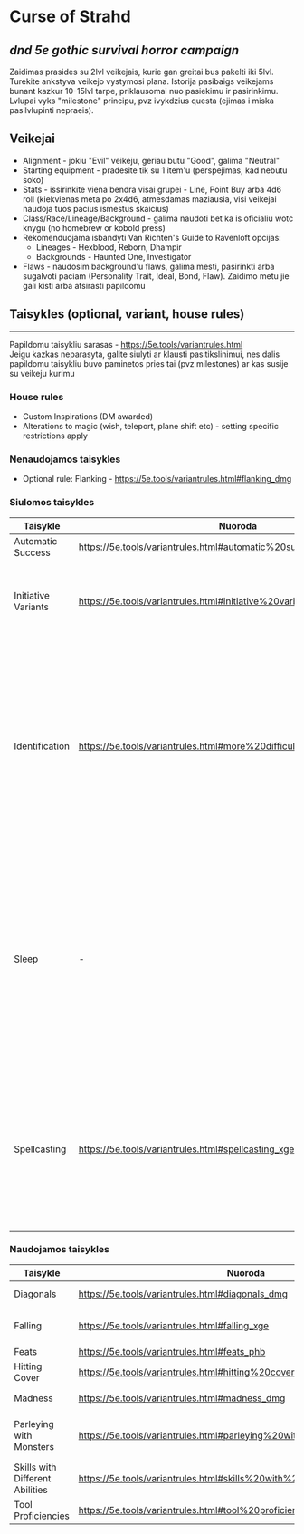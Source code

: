 # Curse of Strahd
## _dnd 5e gothic survival horror campaign_

Zaidimas prasides su 2lvl veikejais, kurie gan greitai bus pakelti iki 5lvl. Turekite ankstyva veikejo vystymosi plana. Istorija pasibaigs veikejams bunant kazkur 10-15lvl tarpe, priklausomai nuo pasiekimu ir pasirinkimu. Lvlupai vyks "milestone" principu, pvz ivykdzius questa (ejimas i miska pasilvlupinti nepraeis).

## Veikejai

- Alignment - jokiu "Evil" veikeju, geriau butu "Good", galima "Neutral" 
- Starting equipment - pradesite tik su 1 item'u (perspejimas, kad nebutu soko)
- Stats - issirinkite viena bendra visai grupei - Line, Point Buy arba 4d6 roll (kiekvienas meta po 2x4d6, atmesdamas maziausia, visi veikejai naudoja tuos pacius ismestus skaicius)
- Class/Race/Lineage/Background - galima naudoti bet ka is oficialiu wotc knygu (no homebrew or kobold press)
- Rekomenduojama isbandyti Van Richten's Guide to Ravenloft opcijas:
    - Lineages - Hexblood, Reborn, Dhampir
    - Backgrounds - Haunted One, Investigator
- Flaws - naudosim background'u flaws, galima mesti, pasirinkti arba sugalvoti paciam (Personality Trait, Ideal, Bond, Flaw). Zaidimo metu jie gali kisti arba atsirasti papildomu

## Taisykles (optional, variant, house rules)
---------------------------------------------
Papildomu taisykliu sarasas - https://5e.tools/variantrules.html  
Jeigu kazkas neparasyta, galite siulyti ar klausti pasitikslinimui, nes dalis papildomu taisykliu buvo paminetos pries tai (pvz milestones) ar kas susije su veikeju kurimu
### House rules
* Custom Inspirations (DM awarded)
* Alterations to magic (wish, teleport, plane shift etc) - setting specific restrictions apply

### Nenaudojamos taisykles
- Optional rule: Flanking - https://5e.tools/variantrules.html#flanking_dmg

### Siulomos taisykles
| Taisykle | Nuoroda | Kas/Kodel |
| -------- | ------- | ------- |
|Automatic Success|https://5e.tools/variantrules.html#automatic%20success_dmg|Maziau rollu|
|Initiative Variants|https://5e.tools/variantrules.html#initiative%20variants_dmg|Gal noretum naudoti initiative score (10+dex static), maziau rollu|
|Identification|https://5e.tools/variantrules.html#more%20difficult%20identification_dmg|Pasiulymas - Magic item'us galima atskirti ir be Detect Magic, bet kad suprasti jo savybes: Identify spell'as is karto viska pasako, per short rest'a 1pc 1itema issiaiskina, long rest - ??|
|Sleep|-|Labiau priminimas - pagal taisykles reikia 6val miego + 2val skirtos pasiruosti spellams ir tt, nors subalansuota 4pc, bet jus 3pc galesite per ta pati laika ir issimiegoti ir pabudeti ir pasiruosti spellus|
|Spellcasting|https://5e.tools/variantrules.html#spellcasting_xge|Ar norite zinoti is karto ka buria, ar darom su metimais, kad suprasti ar jeigu tas spell'as priklauso tavo klasei ir tu galetum ji burti - nebereikia testo?|


### Naudojamos taisykles
| Taisykle | Nuoroda | Kas/Kodel |
| -------- | ------- | ------- |
|Diagonals|https://5e.tools/variantrules.html#diagonals_dmg|Pirmas istrizas ejimas 5ft, sekantis 10ft |
|Falling|https://5e.tools/variantrules.html#falling_xge|Aukstesniuose lvl turesit skraidymus, butu laiko sureaguoti krentant|
|Feats|https://5e.tools/variantrules.html#feats_phb|Galima imti|
|Hitting Cover|https://5e.tools/variantrules.html#hitting%20cover_dmg|Pabandysim naudoti uzdanga, jeigu imanoma|
|Madness|https://5e.tools/variantrules.html#madness_dmg|Bus kas sukelia madness efektu, tiek pc tiek npc|
|Parleying with Monsters|https://5e.tools/variantrules.html#parleying%20with%20monsters_tce|Naudosim skillus priesu lore/stats/strengths/weaknesses issiaiskinti (Monster Reseach lentele)|
|Skills with Different Abilities|https://5e.tools/variantrules.html#skills%20with%20different%20abilities_phb|Viskas aisku|
|Tool Proficiencies|https://5e.tools/variantrules.html#tool%20proficiencies_xge|Daugiau opciju kaip panaudoti irankius|
